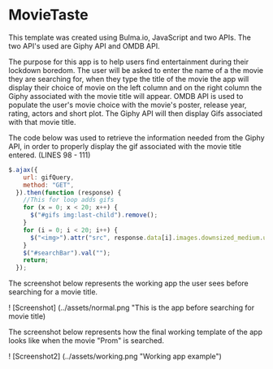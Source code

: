 # MovieTaste
This template was created using Bulma.io, JavaScript and two APIs. 
The two API's used are Giphy API and OMDB API. 

The purpose for this app is to help users find entertainment during their lockdown boredom. The user will be asked to enter the name of a the movie they are searching for, when they type the title of the movie the app will display their choice of movie on the left column and on the right column the Giphy associated with the movie title will appear. OMDB API is used to populate the user's movie choice with the movie's poster, release year, rating, actors and short plot. The Giphy API will then display Gifs associated with that movie title. 

The code below was used to retrieve the information needed from the Giphy API, in order to properly display the gif associated with the movie title entered. (LINES 98 - 111)

```js
$.ajax({
    url: gifQuery,
    method: "GET",
  }).then(function (response) {
    //This for loop adds gifs
    for (x = 0; x < 20; x++) {
      $("#gifs img:last-child").remove();
    }
    for (i = 0; i < 20; i++) {
      $("<img>").attr("src", response.data[i].images.downsized_medium.url).appendTo("#gifs");
    }
    $("#searchBar").val("");
    return;
  });
```

The screenshot below represents the working app the user sees before searching for a movie title.

! [Screenshot] (../assets/normal.png "This is the app before searching for movie title)

The screenshot below represents how the final working template of the app looks like when the movie "Prom" is searched.

! [Screenshot2] (../assets/working.png "Working app example")
